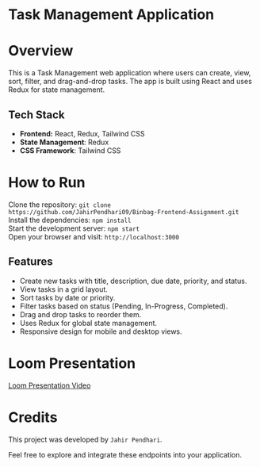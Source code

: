 
# Task Management Application

# Overview

This is a Task Management web application where users can create, view, sort, filter, and drag-and-drop tasks. The app is built using React and uses Redux for state management.

## Tech Stack
- **Frontend:** React, Redux, Tailwind CSS
- **State Management**: Redux
- **CSS Framework**: Tailwind CSS

# How to Run <br/>
 

   Clone the repository:   ``` git clone https://github.com/JahirPendhari09/Binbag-Frontend-Assignment.git  ``` <br/>
   Install the dependencies:   ``` npm install ``` <br/>
   Start the development server:   ``` npm start ``` <br/>
   Open your browser and visit:   ``` http://localhost:3000 ``` <br/>
   

   ## Features 
   
  - Create new tasks with title, description, due date, priority, and status.
  - View tasks in a grid layout.
  - Sort tasks by date or priority.
  - Filter tasks based on status (Pending, In-Progress, Completed).
  - Drag and drop tasks to reorder them.
  - Uses Redux for global state management.
  - Responsive design for mobile and desktop views.



   # Loom Presentation
   [Loom Presentation Video]()

    
   # Credits <br/>
   This project was developed by ```Jahir Pendhari```.

   <p>Feel free to explore and integrate these endpoints into your application.</p>

